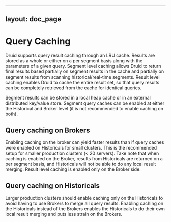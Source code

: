 <!--
  ~ Licensed to the Apache Software Foundation (ASF) under one
  ~ or more contributor license agreements.  See the NOTICE file
  ~ distributed with this work for additional information
  ~ regarding copyright ownership.  The ASF licenses this file
  ~ to you under the Apache License, Version 2.0 (the
  ~ "License"); you may not use this file except in compliance
  ~ with the License.  You may obtain a copy of the License at
  ~
  ~   http://www.apache.org/licenses/LICENSE-2.0
  ~
  ~ Unless required by applicable law or agreed to in writing,
  ~ software distributed under the License is distributed on an
  ~ "AS IS" BASIS, WITHOUT WARRANTIES OR CONDITIONS OF ANY
  ~ KIND, either express or implied.  See the License for the
  ~ specific language governing permissions and limitations
  ~ under the License.
  -->

---
layout: doc_page
---
# Query Caching

Druid supports query result caching through an LRU cache. Results are stored as a whole or either on a per segment basis along with the 
parameters of a given query. Segment level caching allows Druid to return final results based partially on segment results in the cache 
and partially on segment results from scanning historical/real-time segments. Result level caching enables Druid to cache the entire 
result set, so that query results can be completely retrieved from the cache for identical queries.

Segment results can be stored in a local heap cache or in an external distributed key/value store. Segment query caches 
can be enabled at either the Historical and Broker level (it is not recommended to enable caching on both).

## Query caching on Brokers

Enabling caching on the broker can yield faster results than if query caches were enabled on Historicals for small clusters. This is 
the recommended setup for smaller production clusters (< 20 servers). Take note that when caching is enabled on the Broker, 
results from Historicals are returned on a per segment basis, and Historicals will not be able to do any local result merging.
Result level caching is enabled only on the Broker side.

## Query caching on Historicals

Larger production clusters should enable caching only on the Historicals to avoid having to use Brokers to merge all query 
results. Enabling caching on the Historicals instead of the Brokers enables the Historicals to do their own local result
merging and puts less strain on the Brokers.
